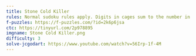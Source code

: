 ```yaml
---
title: Stone Cold Killer
rules: Normal sudoku rules apply. Digits in cages sum to the number in the upper left and cannot repeat.
f-puzzles: https://f-puzzles.com/?id=2k6p6jsa
ctc: https://tinyurl.com/2p978895
imgname: Stone Cold Killer.png
difficulty: 3
solve-jcgodart: https://www.youtube.com/watch?v=56Irp-1f-4M
---
```

